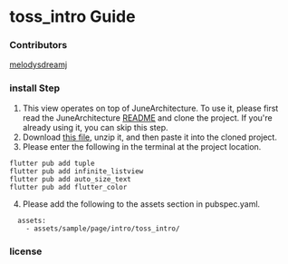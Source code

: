 # toss_intro Guide

### Contributors
[melodysdreamj](https://github.com/melodysdreamj)

### install Step
1. This view operates on top of JuneArchitecture. To use it, please first read the JuneArchitecture [README](https://github.com/melodysdreamj/JuneArchitecture) and clone the project. If you're already using it, you can skip this step.
2. Download [this file](https://june-arch-asset.pages.dev/page/intro/toss_intro.zip), unzip it, and then paste it into the cloned project.
3. Please enter the following in the terminal at the project location.
```
flutter pub add tuple
flutter pub add infinite_listview
flutter pub add auto_size_text
flutter pub add flutter_color
```
4. Please add the following to the assets section in pubspec.yaml.
```
  assets:
    - assets/sample/page/intro/toss_intro/
```

### license
